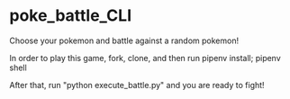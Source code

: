 # poke_battle_CLI
Choose your pokemon and battle against a random pokemon!


In order to play this game, fork, clone, and then run pipenv install; pipenv shell

After that, run "python execute_battle.py" and you are ready to fight!

